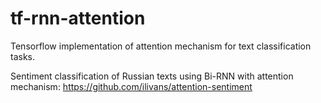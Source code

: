 # tf-rnn-attention
Tensorflow implementation of attention mechanism for text classification tasks.

Sentiment classification of Russian texts using Bi-RNN with attention mechanism: https://github.com/ilivans/attention-sentiment
